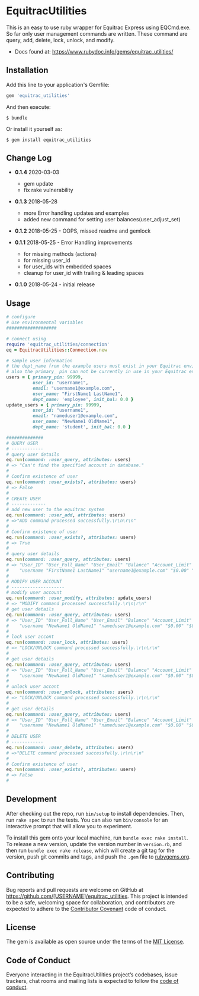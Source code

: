 # EquitracUtilities

This is an easy to use ruby wrapper for Equitrac Express using EQCmd.exe.  
So far only user management commands are written. These command are query, add, delete, lock, unlock, and modify.

* Docs found at: https://www.rubydoc.info/gems/equitrac_utilities/


## Installation

Add this line to your application's Gemfile:

```ruby
gem 'equitrac_utilities'
```

And then execute:

    $ bundle

Or install it yourself as:

    $ gem install equitrac_utilities

## Change Log

* **0.1.4** 2020-03-03
  - gem update
  - fix rake vulnerability

* **0.1.3** 2018-05-28
  - more Error handling updates and examples
  - added new command for setting user balances(user_adjust_set)

* **0.1.2** 2018-05-25 - OOPS, missed readme and gemlock

* **0.1.1** 2018-05-25 - Error Handling improvements
  - for missing methods (actions)
  - for missing user_id
  - for user_ids with embedded spaces
  - cleanup for user_id with trailing & leading spaces

* **0.1.0** 2018-05-24 - initial release

## Usage

```ruby
# configure
# Use environmental variables
###################

# connect using
require 'equitrac_utilities/connection'
eq = EquitracUtilities::Connection.new

# sample user information
# the dept_name from the example users must exist in your Equitrac environment
# also the primary_ pin can not be currently in use in your Equitrac environment
users = { primary_pin: 99999,
          user_id: "username1",
          email: "username1@example.com",
          user_name: "FirstName1 LastName1",
          dept_name: 'employee', init_bal: 0.0 }
update_users = { primary_pin: 99999,
          user_id: "username1",
          email: "nameduser1@example.com",
          user_name: "NewName1 OldName1",
          dept_name: 'student', init_bal: 0.0 }

##############
# QUERY USER
# ------------
# query user details
eq.run(command: :user_query, attributes: users)
# => "Can't find the specified account in database."
#
# Confirm existence of user
eq.run(command: :user_exists?, attributes: users)
# => False
#
# CREATE USER
# -------------
# add new user to the equitrac system
eq.run(command: :user_add, attributes: users)
# =>"ADD command processed successfully.\r\n\r\n"
#
# Confirm existence of user
eq.run(command: :user_exists?, attributes: users)
# => True
#
# query user details
eq.run(command: :user_query, attributes: users)
# => "User_ID" "User_Full_Name" "User_Email" "Balance" "Account_Limit" "Account_Status"
#    "username "FirstName1 LastName1" "username1@example.com" "$0.00" "$0.00" "Unlocked"
#
# MODIFY USER ACCOUNT
# --------------------
# modify user account
eq.run(command: :user_modify, attributes: update_users)
# => "MODIFY command processed successfully.\r\n\r\n"
# get user details
eq.run(command: :user_query, attributes: users)
# => "User_ID" "User_Full_Name" "User_Email" "Balance" "Account_Limit" "Account_Status"
#    "username "NewName1 OldName1" "nameduser1@example.com" "$0.00" "$0.00" "Unlocked"
#
# lock user accont
eq.run(command: :user_lock, attributes: users)
# => "LOCK/UNLOCK command processed successfully.\r\n\r\n"
#
# get user details
eq.run(command: :user_query, attributes: users)
# => "User_ID" "User_Full_Name" "User_Email" "Balance" "Account_Limit" "Account_Status"
#    "username "NewName1 OldName1" "nameduser1@example.com" "$0.00" "$0.00" "Locked"
#
# unlock user accont
eq.run(command: :user_unlock, attributes: users)
# => "LOCK/UNLOCK command processed successfully.\r\n\r\n"
#
# get user details
eq.run(command: :user_query, attributes: users)
# => "User_ID" "User_Full_Name" "User_Email" "Balance" "Account_Limit" "Account_Status"
#    "username "NewName1 OldName1" "nameduser1@example.com" "$0.00" "$0.00" "Unocked"
#
# DELETE USER
# ------------
eq.run(command: :user_delete, attributes: users)
# =>"DELETE command processed successfully.\r\n\r\n"
#
# Confirm existence of user
eq.run(command: :user_exists?, attributes: users)
# => False
#


```

## Development

After checking out the repo, run `bin/setup` to install dependencies. Then, run `rake spec` to run the tests. You can also run `bin/console` for an interactive prompt that will allow you to experiment.

To install this gem onto your local machine, run `bundle exec rake install`. To release a new version, update the version number in `version.rb`, and then run `bundle exec rake release`, which will create a git tag for the version, push git commits and tags, and push the `.gem` file to [rubygems.org](https://rubygems.org).

## Contributing

Bug reports and pull requests are welcome on GitHub at https://github.com/[USERNAME]/equitrac_utilities. This project is intended to be a safe, welcoming space for collaboration, and contributors are expected to adhere to the [Contributor Covenant](http://contributor-covenant.org) code of conduct.

## License

The gem is available as open source under the terms of the [MIT License](https://opensource.org/licenses/MIT).

## Code of Conduct

Everyone interacting in the EquitracUtilities project’s codebases, issue trackers, chat rooms and mailing lists is expected to follow the [code of conduct](https://github.com/[USERNAME]/equitrac_utilities/blob/master/CODE_OF_CONDUCT.md).
